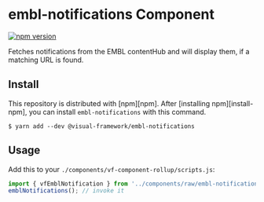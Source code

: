 # embl-notifications Component

[![npm version](https://badge.fury.io/js/%40visual-framework%2Fembl-notifications.svg)](https://badge.fury.io/js/%40visual-framework%2Fembl-notifications)

Fetches notifications from the EMBL contentHub and will display them, if a matching URL is found.

## Install

This repository is distributed with [npm][npm]. After [installing npm][install-npm], you can install `embl-notifications` with this command.

```
$ yarn add --dev @visual-framework/embl-notifications
```

## Usage

Add this to your `./components/vf-component-rollup/scripts.js`:

```js
import { vfEmblNotification } from '../components/raw/embl-notifications/embl-notifications.js';
emblNotifications(); // invoke it
```



